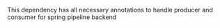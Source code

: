 This dependency has all necessary annotations to handle producer and consumer for spring pipeline backend